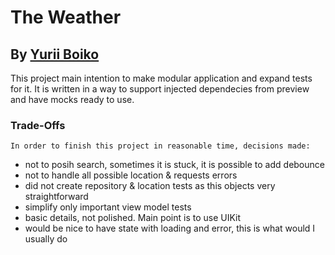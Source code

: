 # The Weather
## By [Yurii Boiko](https://www.linkedin.com/in/yurii-boiko/)

This project main intention to make modular application and expand tests for it. It is written in a way to support injected dependecies from preview and have mocks ready to use.

### Trade-Offs
    In order to finish this project in reasonable time, decisions made:
- not to posih search, sometimes it is stuck, it is possible to add debounce
- not to handle all possible location & requests errors
- did not create repository & location tests as this objects very straightforward
- simplify only important view model tests
- basic details, not polished. Main point is to use UIKit
- would be nice to have state with loading and error, this is what would I usually do
